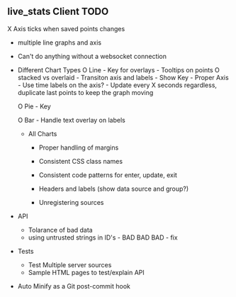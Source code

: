 live_stats Client TODO
----------------------

X Axis ticks when saved points changes
- multiple line graphs and axis
- Can't do anything without a websocket connection


- Different Chart Types
	O Line
		- Key for overlays
		- Tooltips on points
		O stacked vs overlaid
            - Transiton axis and labels
            - Show Key
        - Proper Axis
        - Use time labels on the axis?
        - Update every X seconds regardless, duplicate last points to keep the graph moving

	O Pie
		- Key

    O Bar
        - Handle text overlay on labels

    - All Charts
        - Proper handling of margins
        - Consistent CSS class names
        - Consistent code patterns for enter, update, exit
        - Headers and labels (show data source and group?)

        - Unregistering sources

- API
    - Tolarance of bad data
    - using untrusted strings in ID's - BAD BAD BAD - fix

- Tests
    - Test Multiple server sources
    - Sample HTML pages to test/explain API

- Auto Minify as a Git post-commit hook

